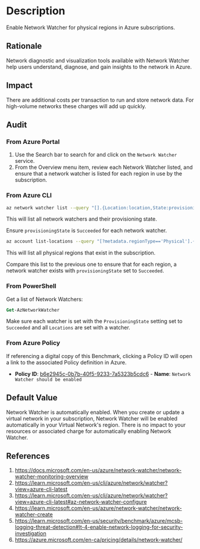 # Description

Enable Network Watcher for physical regions in Azure subscriptions.

## Rationale

Network diagnostic and visualization tools available with Network Watcher help users understand, diagnose, and gain insights to the network in Azure.

## Impact

There are additional costs per transaction to run and store network data. For high-volume networks these charges will add up quickly.

## Audit

### From Azure Portal

1. Use the Search bar to search for and click on the `Network Watcher` service.
2. From the Overview menu item, review each Network Watcher listed, and ensure that a network watcher is listed for each region in use by the subscription.

### From Azure CLI

```sh
az network watcher list --query "[].{Location:location,State:provisioningState}" -o table
```

This will list all network watchers and their provisioning state.

Ensure `provisioningState` is `Succeeded` for each network watcher.

```sh
az account list-locations --query "[?metadata.regionType=='Physical'].{Name:name,DisplayName:regionalDisplayName}" -o table
```

This will list all physical regions that exist in the subscription.

Compare this list to the previous one to ensure that for each region, a network watcher exists with `provisioningState` set to `Succeeded`.

### From PowerShell

Get a list of Network Watchers:

```ps
Get-AzNetworkWatcher
```

Make sure each watcher is set with the `ProvisioningState` setting set to `Succeeded` and all `Locations` are set with a watcher.

### From Azure Policy

If referencing a digital copy of this Benchmark, clicking a Policy ID will open a link to the associated Policy definition in Azure.

- **Policy ID**: [b6e2945c-0b7b-40f5-9233-7a5323b5cdc6](https://portal.azure.com/#view/Microsoft_Azure_Policy/PolicyDetailBlade/definitionId/%2Fproviders%2FMicrosoft.Authorization%2FpolicyDefinitions%2Fb6e2945c-0b7b-40f5-9233-7a5323b5cdc6) - **Name**: `Network Watcher should be enabled`

## Default Value

Network Watcher is automatically enabled. When you create or update a virtual network in your subscription, Network Watcher will be enabled automatically in your Virtual Network's region. There is no impact to your resources or associated charge for automatically enabling Network Watcher.

## References

1. <https://docs.microsoft.com/en-us/azure/network-watcher/network-watcher-monitoring-overview>
2. <https://learn.microsoft.com/en-us/cli/azure/network/watcher?view=azure-cli-latest>
3. <https://learn.microsoft.com/en-us/cli/azure/network/watcher?view=azure-cli-latest#az-network-watcher-configure>
4. <https://learn.microsoft.com/en-us/azure/network-watcher/network-watcher-create>
5. <https://learn.microsoft.com/en-us/security/benchmark/azure/mcsb-logging-threat-detection#lt-4-enable-network-logging-for-security-investigation>
6. <https://azure.microsoft.com/en-ca/pricing/details/network-watcher/>
